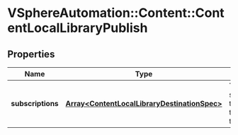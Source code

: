 # VSphereAutomation::Content::ContentLocalLibraryPublish

## Properties
Name | Type | Description | Notes
------------ | ------------- | ------------- | -------------
**subscriptions** | [**Array&lt;ContentLocalLibraryDestinationSpec&gt;**](ContentLocalLibraryDestinationSpec.md) | The list of subscriptions to publish this library to. | [optional] 


